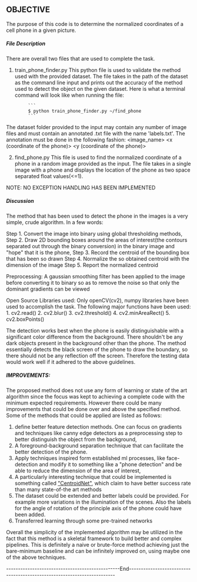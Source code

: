 ## OBJECTIVE	
The purpose of this code is to determine the normalized coordinates of a cell phone
in a given picture. 

##### File Description

There are overall two files that are used to complete the task.

1. train_phone_finder.py 
  This python file is used to validate the method used with the provided dataset. The 
  file takes in the path of the dataset as the command line input and prints out the
  accuracy of the method used to detect the object on the given dataset.
  Here is what a terminal command will look like when running the file:
  
            ```
            $ python train_phone_finder.py ~/find_phone 
            ```
 
  The dataset folder provided to the input may contain any number of image files and must 
  contain an annotated .txt file with the name 'labels.txt'. The annotation must be done in
  the following fashion:
      <image_name> <x​ (coordinate of the phone)> ​<y​ (coordinate of the phone)>

2. find_phone.py
  This file is used to find the normalized coordinate of a phone in a random image
  provided as the input. The file takes in a single image with a phone and displays the 
  location of the phone as two space separated float values(<=1).

NOTE: NO EXCEPTION HANDLING HAS BEEN IMPLEMENTED

##### Discussion

The method that has been used to detect the phone in the images is a very simple, crude 
algorithm. In a few words:

Step 1. Convert the image into binary using global thresholding methods,
Step 2. Draw 2D bounding boxes around the areas of interest(the contours separated out through 
        the binary conversion) in the binary image and "hope" that it is the phone,
Step 3. Record the centroid of the bounding box that has been so drawn
Step 4. Normalize the so obtained centroid with the dimension of the image
Step 5. Report the normalized centroid

Preprocessing: A gaussian smoothing filter has been applied to the image before converting it to
       binary so as to remove the noise so that only the dominant gradients can be viewed

Open Source Libraries used:
   Only openCV(cv2), numpy libraries have been used to accomplish the task. The following major
   functions have been used:
    1. cv2.read()
    2. cv2.blur()
    3. cv2.threshold()
    4. cv2.minAreaRect()
    5. cv2.boxPoints()

The detection works best when the phone is easily distinguishable with a significant color difference
from the background. There shouldn't be any dark objects present in the background other than the phone. 
The method essentially detects the black screen of the phone to draw the boundary, so there should not be 
any reflection off the screen. Therefore the testing data would work well if it adhered to the above 
guidelines.

##### IMPROVEMENTS: 
The proposed method does not use any form of learning or state of the art algorithm 
since the focus was kept to achieving a complete code with the minimum expected requirements. 
However there could be many improvements that could be done over and above the specified method. Some of 
the methods that could be applied are listed as follows:

1) define better feature detection methods. One can focus on gradients and techniques like canny edge detectors
 as a preprocessing step to better distinguish the object from  the background,
2) A foreground-background separation technique that can facilitate the better detection of the phone.
3) Apply techniques inspired form established ml processes, like face-detection and  modify it to something like a
  "phone detection" and be able to reduce the dimension of the area of interest,
4) A particularly interesting technique that could be implemented is something called ["CentroidNet"](http://www.ecmlpkdd2018.org/wp-content/uploads/2018/09/116.pdf), which claim to have 
   better success rate than many state-of-the art methods
5) The dataset could be extended and better labels could be provided. For example more variations in the illumination of
  the scenes. Also the labels for the angle of rotation of the principle axis of the phone could have been added.
6) Transferred learning through some pre-trained networks 

Overall the simplicity of the implemented algorithm may be utilized in the fact that this method is a skeletal 
framework to build better and complex pipelines. This is definitely a naive or brute-force method achieving just the 
bare-minimum baseline and can be infinitely improved on, using maybe one of the above techniques. 


------------------------------------------------End------------------------------------------------------------------------




